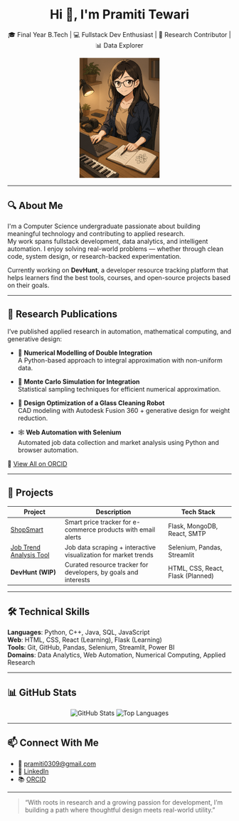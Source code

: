 <h1 align="center">Hi 👋, I'm Pramiti Tewari</h1>

<p align="center">
🎓 Final Year B.Tech | 💻 Fullstack Dev Enthusiast | 🔬 Research Contributor | 📊 Data Explorer  
</p>

<p align="center">
  <img src="https://raw.githubusercontent.com/ptewari09/ptewari09/refs/heads/main/ChatGPT%20Image%20Jun%2027%2C%202025%2C%2011_22_01%20PM.png" width="180" alt="Anime developer profile picture" />
</p>

---

## 🔍 About Me

I'm a Computer Science undergraduate passionate about building meaningful technology and contributing to applied research.  
My work spans fullstack development, data analytics, and intelligent automation. I enjoy solving real-world problems — whether through clean code, system design, or research-backed experimentation.

Currently working on **DevHunt**, a developer resource tracking platform that helps learners find the best tools, courses, and open-source projects based on their goals.

---

## 🧪 Research Publications

I’ve published applied research in automation, mathematical computing, and generative design:

- 📘 **Numerical Modelling of Double Integration**  
  A Python-based approach to integral approximation with non-uniform data.

- 🧮 **Monte Carlo Simulation for Integration**  
  Statistical sampling techniques for efficient numerical approximation.

- 🤖 **Design Optimization of a Glass Cleaning Robot**  
  CAD modeling with Autodesk Fusion 360 + generative design for weight reduction.

- 🕸️ **Web Automation with Selenium**  
  Automated job data collection and market analysis using Python and browser automation.

📖 [View All on ORCID](https://orcid.org/0009-0006-8045-6957)

---

## 💼 Projects

| Project | Description | Tech Stack |
|--------|-------------|------------|
| [ShopSmart](https://github.com/cakeeess/ShopSmart) | Smart price tracker for e-commerce products with email alerts | Flask, MongoDB, React, SMTP |
| [Job Trend Analysis Tool](https://github.com/utkarsh0210/Job-Analysis-Tool) | Job data scraping + interactive visualization for market trends | Selenium, Pandas, Streamlit |
| **DevHunt (WIP)** | Curated resource tracker for developers, by goals and interests | HTML, CSS, React, Flask (Planned) |

---

## 🛠️ Technical Skills

**Languages**: Python, C++, Java, SQL, JavaScript  
**Web**: HTML, CSS, React (Learning), Flask (Learning)  
**Tools**: Git, GitHub, Pandas, Selenium, Streamlit, Power BI  
**Domains**: Data Analytics, Web Automation, Numerical Computing, Applied Research

---

## 📊 GitHub Stats

<p align="center">
  <img src="https://github-readme-stats.vercel.app/api?username=ptewari09&show_icons=true&theme=default" alt="GitHub Stats" />
  <img src="https://github-readme-stats.vercel.app/api/top-langs/?username=ptewari09&layout=compact&theme=default" alt="Top Languages" />
</p>

---

## 📫 Connect With Me

- 📧 [pramiti0309@gmail.com](mailto:pramiti0309@gmail.com)  
- 💼 [LinkedIn](https://www.linkedin.com/in/pramiti-tewari-648b51285)  
- 📚 [ORCID](https://orcid.org/0009-0006-8045-6957)

---

> “With roots in research and a growing passion for development, I’m building a path where thoughtful design meets real-world utility.”
